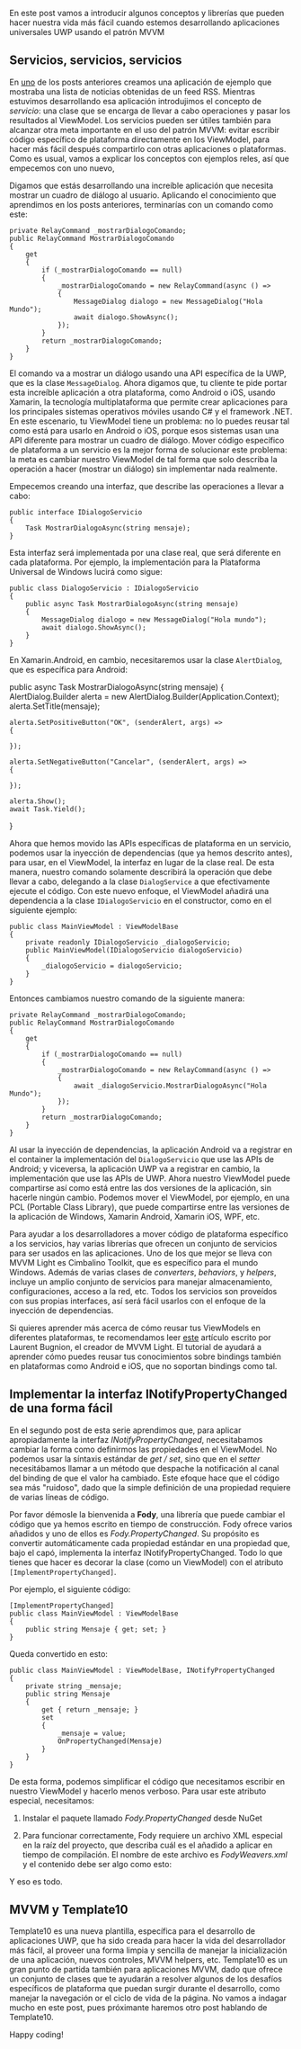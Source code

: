 En este post vamos a introducir algunos conceptos y librerías que pueden hacer nuestra vida más fácil cuando estemos desarrollando aplicaciones universales UWP usando el patrón MVVM

## Servicios, servicios, servicios
En [uno](https://theshallowbay.github.io/tutoriales/2017/08/07/patron-mvvm-inyeccion-de-dependencias/#creemos-un-lector-de-noticias-rss) de los posts anteriores creamos una aplicación de ejemplo que mostraba una lista de noticias obtenidas de un feed RSS. Mientras estuvimos desarrollando esa aplicación introdujimos el concepto de *servicio*: una clase que se encarga de llevar a cabo operaciones y pasar los resultados al ViewModel. Los servicios pueden ser útiles también para alcanzar otra meta importante en el uso del patrón MVVM: evitar escribir código específico de plataforma directamente en los ViewModel, para hacer más fácil después compartirlo con otras aplicaciones o plataformas. Como es usual, vamos a explicar los conceptos con ejemplos reles, así que empecemos con uno nuevo,

Digamos que estás desarrollando una increíble aplicación que necesita mostrar un cuadro de diálogo al usuario. Aplicando el conocimiento que aprendimos en los posts anteriores, terminarías con un comando como este:

    private RelayCommand _mostrarDialogoComando;
    public RelayCommand MostrarDialogoComando
    {
        get
        {
            if (_mostrarDialogoComando == null)
            {
                _mostrarDialogoComando = new RelayCommand(async () =>
                {
                    MessageDialog dialogo = new MessageDialog("Hola Mundo");
                    await dialogo.ShowAsync();
                });
            }
            return _mostrarDialogoComando;
        }
    }

El comando va a mostrar un diálogo usando una API específica de la UWP, que es la clase `MessageDialog`. Ahora digamos que, tu cliente te pide portar esta increíble aplicación a otra plataforma, como Android o iOS, usando Xamarin, la tecnología multiplataforma que permite crear aplicaciones para los principales sistemas operativos móviles usando C# y el framework .NET. En este escenario, tu ViewModel tiene un problema: no lo puedes reusar tal como está para usarlo en Android o iOS, porque esos sistemas usan una API diferente para mostrar un cuadro de diálogo. Mover código específico de plataforma a un servicio es la mejor forma de solucionar este problema: la meta es cambiar nuestro ViewModel de tal forma que solo describa la operación a hacer (mostrar un diálogo) sin implementar nada realmente.

Empecemos creando una interfaz, que describe las operaciones a llevar a cabo:

    public interface IDialogoServicio
    {
        Task MostrarDialogoAsync(string mensaje);
    }

Esta interfaz será implementada por una clase real, que será diferente en cada plataforma. Por ejemplo, la implementación para la Plataforma Universal de Windows lucirá como sigue:

    public class DialogoServicio : IDialogoServicio
    {
        public async Task MostrarDialogoAsync(string mensaje)
        {
            MessageDialog dialogo = new MessageDialog("Hola mundo");
            await dialogo.ShowAsync();
        }
    }

En Xamarin.Android, en cambio, necesitaremos usar la clase `AlertDialog`, que es específica para Android:

public async Task MostrarDialogoAsync(string mensaje)
{
    AlertDialog.Builder alerta = new AlertDialog.Builder(Application.Context);
    alerta.SetTitle(mensaje);

    alerta.SetPositiveButton("OK", (senderAlert, args) =>
    {

    });

    alerta.SetNegativeButton("Cancelar", (senderAlert, args) =>
    {

    });

    alerta.Show();
    await Task.Yield();
}

Ahora que hemos movido las APIs específicas de plataforma en un servicio, podemos usar la inyección de dependencias (que ya hemos descrito antes), para usar, en el ViewModel, la interfaz en lugar de la clase real. De esta manera, nuestro comando solamente describirá la operación que debe llevar a cabo, delegando a la clase `DialogService` a que efectivamente ejecute el código. Con este nuevo enfoque, el ViewModel añadirá una dependencia a la clase `IDialogoServicio` en el constructor, como en el siguiente ejemplo:

    public class MainViewModel : ViewModelBase
    {
        private readonly IDialogoServicio _dialogoServicio;
        public MainViewModel(IDialogoServicio dialogoServicio)
        {
            _dialogoServicio = dialogoServicio;
        }
    }

Entonces cambiamos nuestro comando de la siguiente manera:

    private RelayCommand _mostrarDialogoComando;
    public RelayCommand MostrarDialogoComando
    {
        get
        {
            if (_mostrarDialogoComando == null)
            {
                _mostrarDialogoComando = new RelayCommand(async () =>
                {
                    await _dialogoServicio.MostrarDialogoAsync("Hola Mundo");
                });
            }
            return _mostrarDialogoComando;
        }
    }

Al usar la inyección de dependencias, la aplicación Android va a registrar en el container la implementación del `DialogoServicio` que use las APIs de Android; y viceversa, la aplicación UWP va a registrar en cambio, la implementación que use las APIs de UWP. Ahora nuestro ViewModel puede compartirse así como está entre las dos versiones de la aplicación, sin hacerle ningún cambio. Podemos mover el ViewModel, por ejemplo, en una PCL (Portable Class Library), que puede compartirse entre las versiones de la aplicación de Windows, Xamarin Android, Xamarin iOS, WPF, etc.

Para ayudar a los desarrolladores a mover código de plataforma específico a los servicios, hay varias librerías que ofrecen un conjunto de servicios para ser usados en las aplicaciones. Uno de los que mejor se lleva con MVVM Light es Cimbalino Toolkit, que es específico para el mundo Windows. Además de varias clases de *converters*, *behaviors*, y *helpers*, incluye un amplio conjunto de servicios para manejar almacenamiento, configuraciones, acceso a la red, etc. Todos los servicios son proveídos con sus propias interfaces, así será fácil usarlos con el enfoque de la inyección de dependencias.

 Si quieres aprender más acerca de cómo reusar tus ViewModels en diferentes plataformas, te recomendamos leer [este](https://msdn.microsoft.com/en-us/magazine/mt147239.aspx) artículo escrito por Laurent Bugnion, el creador de MVVM Light. El tutorial de ayudará a aprender cómo puedes reusar tus conocimientos sobre bindings también en plataformas como Android e iOS, que no soportan bindings como tal.

## Implementar la interfaz INotifyPropertyChanged de una forma fácil
En el segundo post de esta serie aprendimos que, para aplicar apropiadamente la interfaz *INotifyPropertyChanged*, necesitabamos cambiar la forma como definirmos las propiedades en el ViewModel. No podemos usar la síntaxis estándar de *get / set*, sino que en el *setter* necesitábamos llamar a un método que despache la notificación al canal del binding de que el valor ha cambiado. Este efoque hace que el código sea más "ruidoso", dado que la simple definición de una propiedad requiere de varias líneas de código.

Por favor démosle la bienvenida a **Fody**, una librería que puede cambiar el código que ya hemos escrito en tiempo de construcción. Fody ofrece varios añadidos y uno de ellos es *Fody.PropertyChanged*. Su propósito es convertir automáticamente cada propiedad estándar en una propiedad que, bajo el capó, implementa la interfaz INotifyPropertyChanged. Todo lo que tienes que hacer es decorar la clase (como un ViewModel) con el atributo `[ImplementPropertyChanged]`.

Por ejemplo, el siguiente código:

    [ImplementPropertyChanged]
    public class MainViewModel : ViewModelBase
    {
	    public string Mensaje { get; set; }
	}

Queda convertido en esto:

    public class MainViewModel : ViewModelBase, INotifyPropertyChanged
    {
	    private string _mensaje;
	    public string Mensaje
	    {
		    get { return _mensaje; }
		    set
		    {
			    _mensaje = value;
			    OnPropertyChanged(Mensaje)
			}
		}
	}

De esta forma, podemos simplificar el código que necesitamos escribir en nuestro ViewModel y hacerlo menos verboso. Para usar este atributo especial, necesitamos:

1. Instalar el paquete llamado *Fody.PropertyChanged* desde NuGet
2. Para funcionar correctamente, Fody requiere un archivo XML especial en la raíz del proyecto, que describa cuál es el añadido a aplicar en tiempo de compilación. El nombre de este archivo es *FodyWeavers.xml* y el contenido debe ser algo como esto:

    <?xml version="1.0" encoding="utf-8" ?>
    <Weavers>
        <PropertyChanged />
    </Weavers>

Y eso es todo.

## MVVM y Template10
Template10 es una nueva plantilla, específica para el desarrollo de aplicaciones UWP, que ha sido creada para hacer la vida del desarrollador más fácil, al proveer una forma limpia y sencilla de manejar la inicialización de una aplicación, nuevos controles, MVVM helpers, etc. Template10 es un gran punto de partida también para aplicaciones MVVM, dado que ofrece un conjunto de clases que te ayudarán a resolver algunos de los desafíos específicos de plataforma que puedan surgir durante el desarrollo, como manejar la navegación or el ciclo de vida de la página. No vamos a indagar mucho en este post, pues próximante haremos otro post hablando de Template10.

Happy coding!





